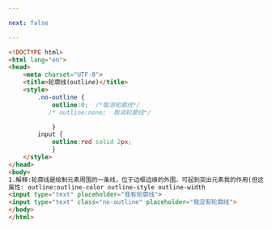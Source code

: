 ```yaml
---

next: false

---
```




<BlogInfo id="100" title="72.轮廓线" author="白日梦想猿" pv=0 read_times=0 pre_cost_time="0分27秒" category="css学习" tag_list="['css学习']" create_time="2020.07.27 15:26:44" update_time="2020.07.27 15:32:02" />

```html
<!DOCTYPE html>
<html lang="en">
<head>
    <meta charset="UTF-8">
    <title>轮廓线(outline)</title>
    <style>
        .no-outline {
            outline:0;  /*取消轮廓线*/
           /* outline:none;  取消轮廓线*/

            }
        input {
            outline:red solid 2px;
            }
    </style>
</head>
<body>
1.解释:轮廓线是绘制元素周围的一条线，位于边框边缘的外围，可起到突出元素我的作用(但这样的样式非常丑!) <br>
属性: outline:outline-color outline-style outline-width
<input type="text" placeholder="我有轮廓线">
<input type="text" class="no-outline" placeholder="我没有轮廓线">
</body>
</html>
```



<ActionBox />
